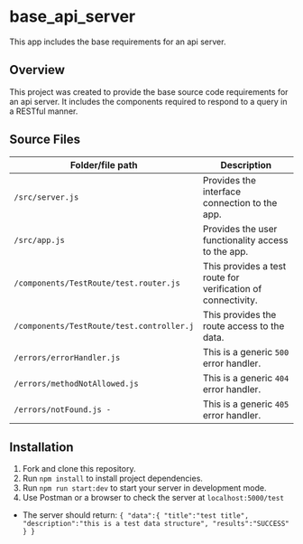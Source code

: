 # base_api_server

This app includes the base requirements for an api server.

## Overview

This project was created to provide the base source code requirements for an api server. It includes the components required to respond to a query in a RESTful manner.

## Source Files

| Folder/file path                          | Description                                                  |
| ----------------------------------------- | ------------------------------------------------------------ |
| `/src/server.js`                          | Provides the interface connection to the app.                |
| `/src/app.js`                             | Provides the user functionality access to the app.           |
| `/components/TestRoute/test.router.js`    | This provides a test route for verification of connectivity. |
| `/components/TestRoute/test.controller.j` | This provides the route access to the data.                  |
| `/errors/errorHandler.js`                 | This is a generic `500` error handler.                       |
| `/errors/methodNotAllowed.js`             | This is a generic `404` error handler.                       |
| `/errors/notFound.js -`                   | This is a generic `405` error handler.                       |

## Installation

1. Fork and clone this repository.
2. Run `npm install` to install project dependencies.
3. Run `npm run start:dev` to start your server in development mode.
4. Use Postman or a browser to check the server at `localhost:5000/test`

- The server should return:
  `{ "data":{ "title":"test title", "description":"this is a test data structure", "results":"SUCCESS" } }`
